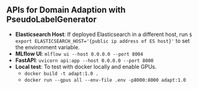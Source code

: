 ## APIs for Domain Adaption with PseudoLabelGenerator
- **Elasticsearch Host**: If deployed Elasticsearch in a different host, run `$ export ELASTICSEARCH_HOST='{public ip address of ES host}'` to set the environment variable.
- **MLflow UI**: `mlflow ui --host 0.0.0.0 --port 8004`
- **FastAPI**: `uvicorn api:app --host 0.0.0.0 --port 8000`
- **Local test**: To test with docker locally and enable GPUs.
    - `docker build -t adapt:1.0 .`
    - `docker run --gpus all --env-file .env -p8000:8000 adapt:1.0`